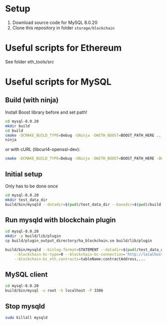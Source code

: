 # Setup

1. Download source code for MySQL 8.0.20
2. Clone this repository in folder `storage/blockchain`


# Useful scripts for Ethereum

See folder eth_tools/src

# Useful scripts for MySQL

## Build (with ninja)

Install Boost library before and set path!

```bash
cd mysql-8.0.20
mkdir build
cd build
cmake -DCMAKE_BUILD_TYPE=Debug -GNinja -DWITH_BOOST=BOOST_PATH_HERE ..
ninja
```
or with cURL (libcurl4-openssl-dev):
```bash
cmake -DCMAKE_BUILD_TYPE=Debug -GNinja -DWITH_BOOST=BOOST_PATH_HERE -DWITH_CURL=/usr/include/x86_64-linux-gnu/ -DCMAKE_CXX_STANDARD_LIBRARIES="-lcurl"
```

## Initial setup

Only has to be done once

```bash
cd mysql-8.0.20
mkdir test_data_dir
build/bin/mysqld --datadir=$(pwd)/test_data_dir --basedir=$(pwd)/build --initialize-insecure --user=$(whoami)
```

## Run mysqld with blockchain plugin

```bash
cd mysql-8.0.20
mkdir -p build/lib/plugin
cp build/plugin_output_directory/ha_blockchain.so build/lib/plugin

build/bin/mysqld --binlog-format=STATEMENT --datadir=$(pwd)/test_data_dir --basedir=$(pwd)/build --plugin-load=ha_blockchain.so \
    --blockchain-bc-type=0 --blockchain-bc-connection='http://localhost:8545' \
    --blockchain-bc_eth_contracts=tableName:contractAddress,...
```

## MySQL client

```bash
cd mysql-8.0.20
build/bin/mysql -u root -h localhost -P 3306
```

## Stop mysqld

```bash
sudo killall mysqld
```